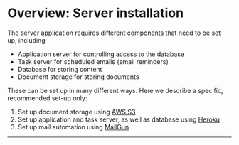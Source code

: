 # Overview: Server installation

The server application requires different components that need to be set up, including
- Application server for controlling access to the database
- Task server for scheduled emails (email reminders)
- Database for storing content
- Document storage for storing documents

These can be set up in many different ways. Here we describe a specific, recommended set-up only:

1. Set up document storage using [AWS S3](/server-installation/aws.md)
2. Set up application and task server, as well as database using [Heroku](/server-installation/heroku.md)
3. Set up mail automation using [MailGun](/server-installation/mailgun.md)

---
